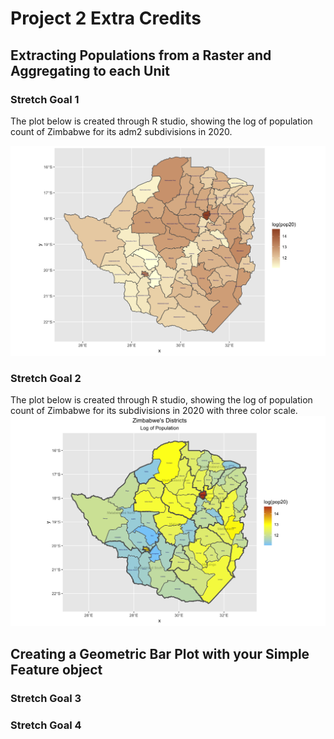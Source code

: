 # Project 2 Extra Credits

## Extracting Populations from a Raster and Aggregating to each Unit
### Stretch Goal 1
The plot below is created through R studio, showing the log of population count of Zimbabwe for its adm2 subdivisions in 2020.


![](zwe_adm2_pop20.png)
### Stretch Goal 2
The plot below is created through R studio, showing the log of population count of Zimbabwe for its subdivisions in 2020 with three color scale.
![](zwe_districts_pop20.png)

## Creating a Geometric Bar Plot with your Simple Feature object

### Stretch Goal 3

### Stretch Goal 4

